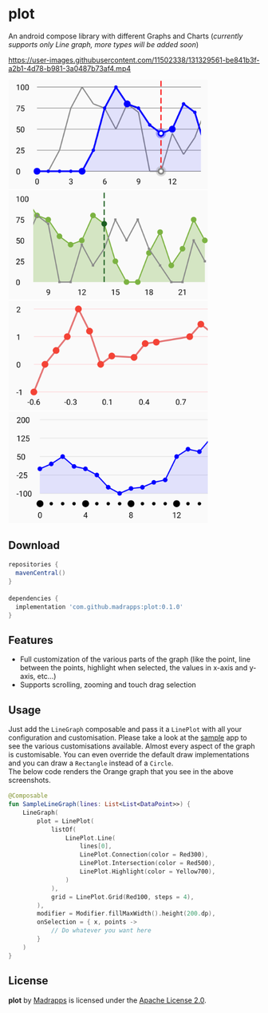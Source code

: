 # plot
An android compose library with different Graphs and Charts (*currently supports only Line graph, more types will
be added soon*)

https://user-images.githubusercontent.com/11502338/131329561-be841b3f-a2b1-4d78-b981-3a0487b73af4.mp4


<img src="/preview/line_graph_1.png" alt="Line Graph 1" title="Line Graph 1" width="400"/>&nbsp;&nbsp;<img src="/preview/line_graph_2.png" alt="Line Graph 2" title="Line Graph 2" width="400"/>&nbsp;&nbsp;<img src="/preview/line_graph_3.png" alt="Line Graph 3" title="Line Graph 3" width="400" />&nbsp;&nbsp;<img src="/preview/line_graph_4.png" alt="Line Graph 4" title="Line Graph 4" width="400" />

Download
-----

```gradle
repositories {
  mavenCentral()
}

dependencies {
  implementation 'com.github.madrapps:plot:0.1.0'
}
```

Features
-----
- Full customization of the various parts of the graph (like the point, line between the points, highlight 
  when selected, the values in x-axis and y-axis, etc...)
- Supports scrolling, zooming and touch drag selection

Usage
-----
Just add the `LineGraph` composable and pass it a `LinePlot` with all your configuration and customisation.
Please take a look at the [sample](https://github.com/Madrapps/plot/tree/main/sample) app to see the various
customisations available. Almost every aspect of the graph is customisable. You can even override the default
draw implementations and you can draw a `Rectangle` instead of a `Circle`.<br>
The below code renders the Orange graph that you see in the above screenshots.

```kotlin
@Composable
fun SampleLineGraph(lines: List<List<DataPoint>>) {
    LineGraph(
        plot = LinePlot(
            listOf(
                LinePlot.Line(
                    lines[0],
                    LinePlot.Connection(color = Red300),
                    LinePlot.Intersection(color = Red500),
                    LinePlot.Highlight(color = Yellow700),
                )
            ),
            grid = LinePlot.Grid(Red100, steps = 4),
        ),
        modifier = Modifier.fillMaxWidth().height(200.dp),
        onSelection = { x, points ->
            // Do whatever you want here
        }
    )
}
```

License
-----

**plot** by [Madrapps](http://madrapps.github.io/) is licensed under the [Apache License 2.0](http://www.apache.org/licenses/LICENSE-2.0).
